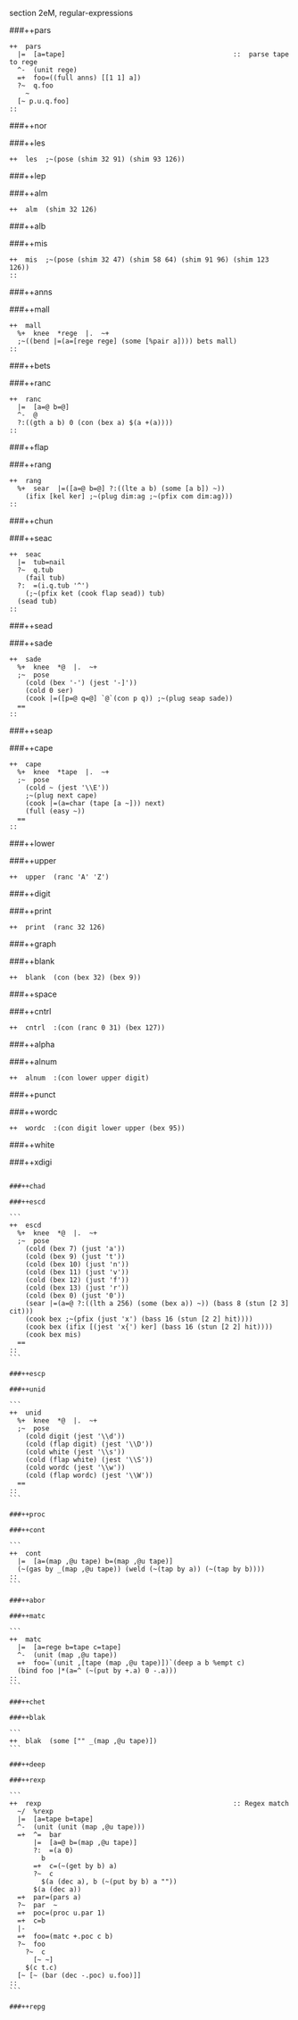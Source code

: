 section 2eM, regular-expressions      

###++pars

```
++  pars
  |=  [a=tape]                                          ::  parse tape to rege
  ^-  (unit rege)
  =+  foo=((full anns) [[1 1] a])
  ?~  q.foo
    ~
  [~ p.u.q.foo]
::
```

###++nor

###++les  

```
++  les  ;~(pose (shim 32 91) (shim 93 126))
```
###++lep  

###++alm  

```
++  alm  (shim 32 126)
```

###++alb  

###++mis  

```
++  mis  ;~(pose (shim 32 47) (shim 58 64) (shim 91 96) (shim 123 126))
::
```

###++anns 

###++mall

```
++  mall
  %+  knee  *rege  |.  ~+
  ;~((bend |=(a=[rege rege] (some [%pair a]))) bets mall)
::
```

###++bets

###++ranc

```
++  ranc
  |=  [a=@ b=@]
  ^-  @
  ?:((gth a b) 0 (con (bex a) $(a +(a))))
::
```

###++flap 

###++rang

```
++  rang
  %+  sear  |=([a=@ b=@] ?:((lte a b) (some [a b]) ~))
    (ifix [kel ker] ;~(plug dim:ag ;~(pfix com dim:ag)))
::
```

###++chun

###++seac

```
++  seac
  |=  tub=nail
  ?~  q.tub
    (fail tub)
  ?:  =(i.q.tub '^')
    (;~(pfix ket (cook flap sead)) tub)
  (sead tub)
::
```

###++sead

###++sade

```
++  sade
  %+  knee  *@  |.  ~+
  ;~  pose
    (cold (bex '-') (jest '-]'))
    (cold 0 ser)
    (cook |=([p=@ q=@] `@`(con p q)) ;~(plug seap sade))
  ==
::
```

###++seap

###++cape

```
++  cape
  %+  knee  *tape  |.  ~+
  ;~  pose
    (cold ~ (jest '\\E'))
    ;~(plug next cape)
    (cook |=(a=char (tape [a ~])) next)
    (full (easy ~))
  ==
::
```

###++lower

###++upper

```
++  upper  (ranc 'A' 'Z')
```

###++digit

###++print

```
++  print  (ranc 32 126)
```

###++graph

###++blank

```
++  blank  (con (bex 32) (bex 9))
```

###++space

###++cntrl

```
++  cntrl  :(con (ranc 0 31) (bex 127))
```

###++alpha

###++alnum

```
++  alnum  :(con lower upper digit)
```

###++punct

###++wordc

```
++  wordc  :(con digit lower upper (bex 95))
```

###++white

###++xdigi

``````

###++chad

###++escd

```
++  escd
  %+  knee  *@  |.  ~+
  ;~  pose
    (cold (bex 7) (just 'a'))
    (cold (bex 9) (just 't'))
    (cold (bex 10) (just 'n'))
    (cold (bex 11) (just 'v'))
    (cold (bex 12) (just 'f'))
    (cold (bex 13) (just 'r'))
    (cold (bex 0) (just '0'))
    (sear |=(a=@ ?:((lth a 256) (some (bex a)) ~)) (bass 8 (stun [2 3] cit)))
    (cook bex ;~(pfix (just 'x') (bass 16 (stun [2 2] hit))))
    (cook bex (ifix [(jest 'x{') ker] (bass 16 (stun [2 2] hit))))
    (cook bex mis)
  ==
::
```

###++escp

###++unid

```
++  unid
  %+  knee  *@  |.  ~+
  ;~  pose
    (cold digit (jest '\\d'))
    (cold (flap digit) (jest '\\D'))
    (cold white (jest '\\s'))
    (cold (flap white) (jest '\\S'))
    (cold wordc (jest '\\w'))
    (cold (flap wordc) (jest '\\W'))
  ==
::
```

###++proc 

###++cont

```
++  cont
  |=  [a=(map ,@u tape) b=(map ,@u tape)]
  (~(gas by _(map ,@u tape)) (weld (~(tap by a)) (~(tap by b))))
::
```

###++abor

###++matc

```
++  matc
  |=  [a=rege b=tape c=tape]
  ^-  (unit (map ,@u tape))
  =+  foo=`(unit ,[tape (map ,@u tape)])`(deep a b %empt c)
  (bind foo |*(a=^ (~(put by +.a) 0 -.a)))
::
```

###++chet

###++blak 

```
++  blak  (some ["" _(map ,@u tape)])
```

###++deep

###++rexp

```
++  rexp                                                :: Regex match
  ~/  %rexp
  |=  [a=tape b=tape]
  ^-  (unit (unit (map ,@u tape)))
  =+  ^=  bar
      |=  [a=@ b=(map ,@u tape)]
      ?:  =(a 0)
        b
      =+  c=(~(get by b) a)
      ?~  c
        $(a (dec a), b (~(put by b) a ""))
      $(a (dec a))
  =+  par=(pars a)
  ?~  par  ~
  =+  poc=(proc u.par 1)
  =+  c=b
  |-
  =+  foo=(matc +.poc c b)
  ?~  foo
    ?~  c
      [~ ~]
    $(c t.c)
  [~ [~ (bar (dec -.poc) u.foo)]]
::
```
 
###++repg 


